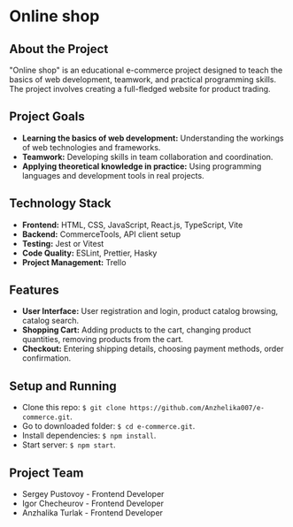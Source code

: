 # Online shop

## About the Project

"Online shop" is an educational e-commerce project designed to teach the basics of web development, teamwork, and practical programming skills. The project involves creating a full-fledged website for product trading.

## Project Goals

- **Learning the basics of web development:** Understanding the workings of web technologies and frameworks.
- **Teamwork:** Developing skills in team collaboration and coordination.
- **Applying theoretical knowledge in practice:** Using programming languages and development tools in real projects.

## Technology Stack

- **Frontend:** HTML, CSS, JavaScript, React.js, TypeScript, Vite
- **Backend:** CommerceTools, API client setup
- **Testing:** Jest or Vitest
- **Code Quality:** ESLint, Prettier, Hasky
- **Project Management:** Trello

## Features

- **User Interface:** User registration and login, product catalog browsing, catalog search.
- **Shopping Cart:** Adding products to the cart, changing product quantities, removing products from the cart.
- **Checkout:** Entering shipping details, choosing payment methods, order confirmation.

## Setup and Running

- Clone this repo: `$ git clone https://github.com/Anzhelika007/e-commerce.git`.
- Go to downloaded folder: `$ cd e-commerce.git`.
- Install dependencies: `$ npm install`.
- Start server: `$ npm start`.

## Project Team

- Sergey Pustovoy - Frontend Developer
- Igor Checheurov - Frontend Developer
- Anzhalika Turlak - Frontend Developer
